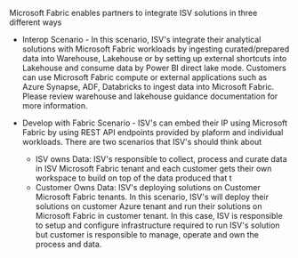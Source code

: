 Microsoft Fabric enables partners to integrate ISV solutions in three different ways
* Interop Scenario - In this scenario, ISV's integrate their analytical solutions with Microsoft Fabric workloads by ingesting curated/prepared data into Warehouse, Lakehouse or by setting up external shortcuts into Lakehouse and consume data by Power BI direct lake mode. Customers can use Microsoft Fabric compute or external applications such as Azure Synapse, ADF, Databricks to ingest data into Microsoft Fabric. Please review warehouse and lakehouse guidance documentation for more information. 

* Develop with Fabric Scenario - ISV's can embed their IP using Microsoft Fabric by using REST API endpoints provided by plaform and individual workloads. There are two scenarios that ISV's should think about
    - ISV owns Data: ISV's responsible to collect, process and curate data in ISV Microsoft Fabric tenant and each customer gets their own workspace to build on top of the data produced that t
    - Customer Owns Data: ISV's deploying solutions on Customer Microsoft Fabric tenants. In this scenario, ISV's will deploy their solutions on customer Azure tenant and run their solutions on Microsoft Fabric in customer tenant. In this case, ISV is responsible to setup and configure infrastructure required to run ISV's solution but customer is responsible to manage, operate and own the process and data.
